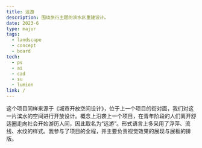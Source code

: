 ```yaml
---
title: 远游
description: 围绕旅行主题的滨水区重建设计。
date: 2023-6
type: major
tags:
  - landscape
  - concept
  - board
tech:
  - ps
  - ai
  - cad
  - su
  - lumion
link: /
---
```



这个项目同样来源于《城市开放空间设计》，位于上一个项目的街对面，我们对这一片滨水的空间进行开放设计。概念上沿袭上一个项目，在青年阶段的人们离开舒适圈走向社会开始游历人间，因此取名为“远游”。形式语言上多采用了浮萍、流线、水纹的样式。我参与了项目的全程，并主要负责视觉效果的展现与展板的排版。
